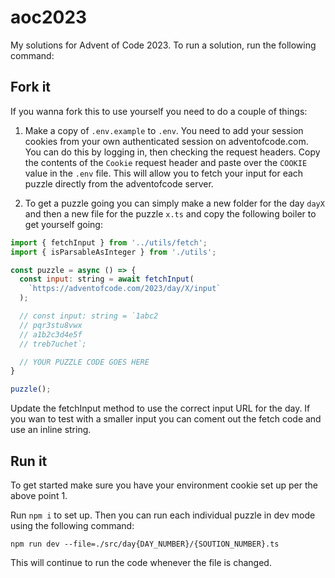 # aoc2023

My solutions for Advent of Code 2023. To run a solution, run the following command:

## Fork it

If you wanna fork this to use yourself you need to do a couple of things:

1. Make a copy of `.env.example` to `.env`. You need to add your session cookies from your own authenticated session on adventofcode.com. You can do this by logging in, then checking the request headers. Copy the contents of the `Cookie` request header and paste over the `COOKIE` value in the `.env` file. This will allow you to fetch your input for each puzzle directly from the adventofcode server.

2. To get a puzzle going you can simply make a new folder for the day `dayX` and then a new file for the puzzle `x.ts` and copy the following boiler to get yourself going:

```JavaScript
import { fetchInput } from '../utils/fetch';
import { isParsableAsInteger } from './utils';

const puzzle = async () => {
  const input: string = await fetchInput(
    `https://adventofcode.com/2023/day/X/input`
  );

  // const input: string = `1abc2
  // pqr3stu8vwx
  // a1b2c3d4e5f
  // treb7uchet`;

  // YOUR PUZZLE CODE GOES HERE
}

puzzle();
```

Update the fetchInput method to use the correct input URL for the day. If you wan to test with a smaller input you can coment out the fetch code and use an inline string.

## Run it

To get started make sure you have your environment cookie set up per the above point 1.

Run `npm i` to set up. Then you can run each individual puzzle in dev mode using the following command:

```
npm run dev --file=./src/day{DAY_NUMBER}/{SOUTION_NUMBER}.ts
```

This will continue to run the code whenever the file is changed.
